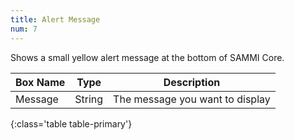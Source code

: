 ```yaml
---
title: Alert Message
num: 7
---
```


Shows a small yellow alert message at the bottom of SAMMI Core.

| Box Name | Type | Description | 
|-------|--------|--------
|Message|	String|	The message you want to display
{:class='table table-primary'}









